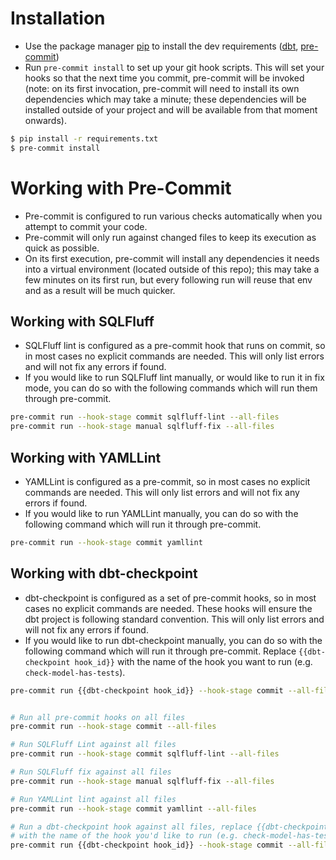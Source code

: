 # Installation

- Use the package manager [pip](https://pip.pypa.io/en/stable/) to install the dev requirements ([dbt](https://www.getdbt.com/), [pre-commit](https://pre-commit.com/))
- Run `pre-commit install` to set up your git hook scripts. This will set your hooks so that the next time you commit, pre-commit will be invoked (note: on its first invocation, pre-commit will need to install its own dependencies which may take a minute; these dependencies will be installed outside of your project and will be available from that moment onwards).

```bash
$ pip install -r requirements.txt
$ pre-commit install
```

# Working with Pre-Commit
- Pre-commit is configured to run various checks automatically when you attempt to commit your code.
- Pre-commit will only run against changed files to keep its execution as quick as possible.
- On its first execution, pre-commit will install any dependencies it needs into a virtual environment (located outside of this repo); this may take a few minutes on its first run, but every following run will reuse that env and as a result will be much quicker.

## Working with SQLFluff
- SQLFluff lint is configured as a pre-commit hook that runs on commit, so in most cases no explicit commands are needed. This will only list errors and will not fix any errors if found.
- If you would like to run SQLFluff lint manually, or would like to run it in fix mode, you can do so with the following commands which will run them through pre-commit. 
```bash
pre-commit run --hook-stage commit sqlfluff-lint --all-files
pre-commit run --hook-stage manual sqlfluff-fix --all-files
```

## Working with YAMLLint
- YAMLLint is configured as a pre-commit, so in most cases no explicit commands are needed. This will only list errors and will not fix any errors if found.
- If you would like to run YAMLLint manually, you can do so with the following command which will run it through pre-commit.
```bash
pre-commit run --hook-stage commit yamllint
```

## Working with dbt-checkpoint
- dbt-checkpoint is configured as a set of pre-commit hooks, so in most cases no explicit commands are needed. These hooks will ensure the dbt project is following standard convention. This will only list errors and will not fix any errors if found.
- If you would like to run dbt-checkpoint manually, you can do so with the following command which will run it through pre-commit. Replace `{{dbt-checkpoint hook_id}}` with the name of the hook you want to run (e.g. `check-model-has-tests`).
```bash
pre-commit run {{dbt-checkpoint hook_id}} --hook-stage commit --all-files


# Run all pre-commit hooks on all files
pre-commit run --hook-stage commit --all-files

# Run SQLFluff Lint against all files
pre-commit run --hook-stage commit sqlfluff-lint --all-files

# Run SQLFluff fix against all files
pre-commit run --hook-stage manual sqlfluff-fix --all-files

# Run YAMLLint lint against all files
pre-commit run --hook-stage commit yamllint --all-files

# Run a dbt-checkpoint hook against all files, replace {{dbt-checkpoint hook_id}}
# with the name of the hook you'd like to run (e.g. check-model-has-tests).
pre-commit run {{dbt-checkpoint hook_id}} --hook-stage commit --all-files